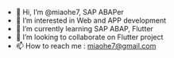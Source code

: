- 👋 Hi, I’m @miaohe7, SAP ABAPer
- 👀 I’m interested in Web and APP development
- 🌱 I’m currently learning SAP ABAP, Flutter
- 💞️ I’m looking to collaborate on Flutter project
- 📫 How to reach me : miaohe7@gmail.com

<!---
miaohe7/miaohe7 is a ✨ special ✨ repository because its `README.md` (this file) appears on your GitHub profile.
You can click the Preview link to take a look at your changes.
--->
